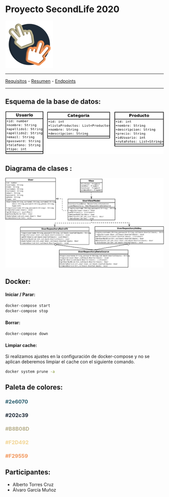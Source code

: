 # Proyecto SecondLife 2020
![Logo](docs/Logotipo/Logo-min.png)

---

[Requisitos](docs/requisitos.md) -
[Resumen](docs/resumen.md) - 
[Endpoints](docs/endpoints.md) 

---
  
## Esquema de la base de datos:

![Esquema](docs/Esquema&#32;DB/baseDatosEsquema.png)

## Diagrama de clases :

![Diagrama](docs/DiagramaClases/DiagramaClases.png)

## Docker:

#### Iniciar / Parar:
```bash
docker-compose start
docker-compose stop
```

#### Borrar:
```bash
docker-compose down
```

#### Limpiar cache:
Si realizamos ajustes en la configuración de docker-compose y no se aplican deberemos limpiar el cache con el siguiente comando.
```bash
docker system prune -a
```

## Paleta de colores:

<h3 style="color: #2e6070">#2e6070</h3>
<h3 style="color: #202c39">#202c39</h3>
<h3 style="color: #B8B08D">#B8B08D</h3>
<h3 style="color: #F2D492">#F2D492</h3>
<h3 style="color: #F29559">#F29559</h3>

## Participantes:

- Alberto Torres Cruz
- Álvaro García Muñoz 
